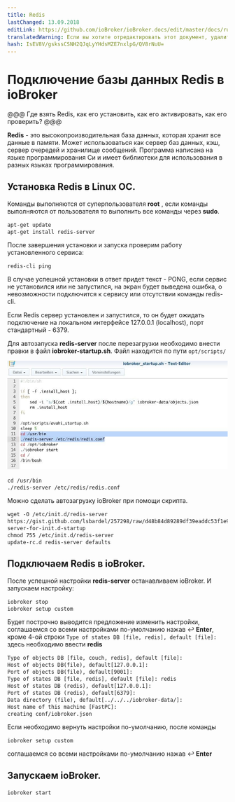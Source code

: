 ```yaml
---
title: Redis
lastChanged: 13.09.2018
editLink: https://github.com/ioBroker/ioBroker.docs/edit/master/docs/ru/config/redis.md
translatedWarning: Если вы хотите отредактировать этот документ, удалите поле «translationFrom», в противном случае этот документ будет снова автоматически переведен
hash: IsEV8V/gskssCSNH2QJqLyYHdsMZE7nxlpG/QV8rNuU=
---
```

# Подключение базы данных Redis в ioBroker

@@@ Где взять Redis, как его установить, как его активировать, как его проверить? @@@

**Redis** - это высокопроизводительная база данных, которая хранит все данные в памяти. 
Может использоваться как сервер баз данных, кэш, сервер очередей и хранилище сообщений.
Программа написана на языке программирования Си и имеет библиотеки для использования в разных языках программирования.

## Установка Redis в Linux ОС.
Команды выполняются от суперпользователя **root** , 
если команды выполняются от пользователя то выполнить все команды через **sudo**.

```
apt-get update
apt-get install redis-server
```

После завершения установки и запуска проверим работу установленного сервиса:

```
redis-cli ping
```

В случае успешной установки в ответ придет текст - PONG, если сервис не установился или не запустился,
на экран будет выведена ошибка, о невозможности подключится к сервису или отсутствии команды redis-cli.

Если Redis сервер установлен и запустился, то он будет ожидать подключение на локальном интерфейсе 127.0.0.1 (localhost),
порт стандартный - 6379.

Для автозапуска  **redis-server** после перезагрузки необходимо внести правки в файл **iobroker-startup.sh**.
Файл находится по пути `opt/scripts/`

![iobroker-startup.sh](./startup.jpg "Добавить строку")

```
cd /usr/bin
./redis-server /etc/redis/redis.conf
```

Можно сделать автозагрузку ioBroker при помощи скрипта.

```
wget -O /etc/init.d/redis-server https://gist.github.com/lsbardel/257298/raw/d48b84d89289df39eaddc53f1e9a918f776b3074/redis-server-for-init.d-startup
chmod 755 /etc/init.d/redis-server
update-rc.d redis-server defaults
```

## Подключаем Redis в ioBroker.

После успешной настройки **redis-server** останавливаем ioBroker.
И запускаем настройку:

```
iobroker stop
iobroker setup custom
```

Будет построчно выводится предложение изменить настройки,
соглашаемся со всеми настройками по-умолчанию нажав  ↩️ **Enter**,
кроме 4-ой строки `Type of states DB [file, redis], default [file]:`
здесь необходимо ввести **redis**

```
Type of objects DB [file, couch, redis], default [file]:
Host of objects DB(file), default[127.0.0.1]:
Port of objects DB(file), default[9001]:
Type of states DB [file, redis], default [file]: redis
Host of states DB (redis), default[127.0.0.1]:
Port of states DB (redis), default[6379]:
Data directory (file), default[../../../iobroker-data/]:
Host name of this machine [FastPC]:
creating conf/iobroker.json
```

Если необходимо вернуть настройки по-умолчанию, после команды 

```
iobroker setup custom
```

соглашаемся со всеми настройками по-умолчанию нажав  ↩️ **Enter**

## Запускаем ioBroker.

```
iobroker start
```

